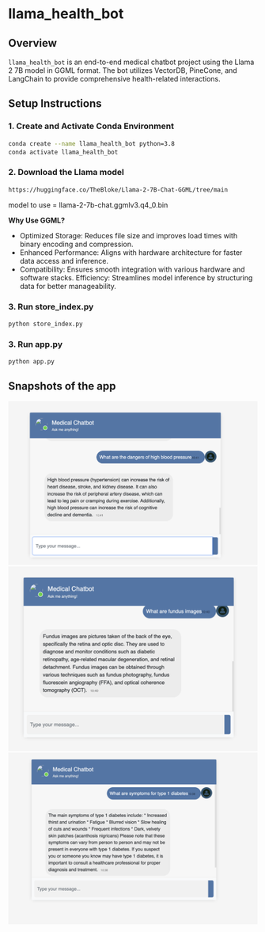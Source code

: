 # llama_health_bot

## Overview
`llama_health_bot` is an end-to-end medical chatbot project using the Llama 2 7B model in GGML format. The bot utilizes VectorDB, PineCone, and LangChain to provide comprehensive health-related interactions.

## Setup Instructions

### 1. Create and Activate Conda Environment

```bash
conda create --name llama_health_bot python=3.8
conda activate llama_health_bot
```

### 2. Download the Llama model 

```bash
https://huggingface.co/TheBloke/Llama-2-7B-Chat-GGML/tree/main
```
model to use = llama-2-7b-chat.ggmlv3.q4_0.bin

**Why Use GGML?**
- Optimized Storage: Reduces file size and improves load times with binary encoding and compression.
- Enhanced Performance: Aligns with hardware architecture for faster data access and inference.
- Compatibility: Ensures smooth integration with various hardware and software stacks.
Efficiency: Streamlines model inference by structuring data for better manageability.

### 3. Run store_index.py
```bash 
python store_index.py
```

### 3. Run app.py
```bash 
python app.py
```

## Snapshots of the app
![Example 1](1.png)
![Example 2](2.png)
![Example 3](3.png)
